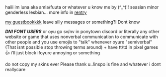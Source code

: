 haiii im luna aka amia/fuuta or whatever u know me by (^_^)!! seasian minor genderless lesbian... more info in [rentry](https://rentry.co/jealousy)

[my guestbookkkk](https://amia.123guestbook.com/#) leave silly messages or something?I Dont know

_**DNI FONT USERS**_ or oyu go sv/nv in ponytown discord or literally any other website or game that uses nonverbal communication to communicate with other people and you use emojis to "talk" whenever oyure "semiverbal"(That isnt possible stop throwing terms around) + have tt/td in pixel games 👍 i'll just block ifoyure annoying or something

do not copy my skins ever Please thank u..!inspo is fine and whatever i dont reallycare
